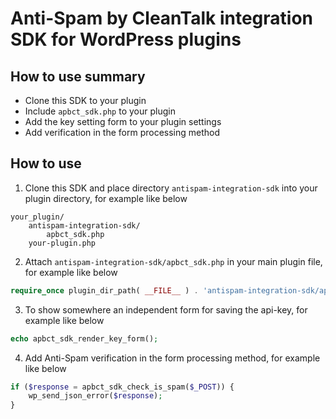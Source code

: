 # Anti-Spam by CleanTalk integration SDK for WordPress plugins

## How to use summary
* Clone this SDK to your plugin
* Include `apbct_sdk.php` to your plugin
* Add the key setting form to your plugin settings
* Add verification in the form processing method

## How to use

1) Clone this SDK and place directory `antispam-integration-sdk` into your plugin directory, for example like below
```
your_plugin/
    antispam-integration-sdk/
        apbct_sdk.php
    your-plugin.php
```

2) Attach `antispam-integration-sdk/apbct_sdk.php` in your main plugin file, for example like below
```php
require_once plugin_dir_path( __FILE__ ) . 'antispam-integration-sdk/apbct_sdk.php';
```

3) To show somewhere an independent form for saving the api-key, for example like below
```php
echo apbct_sdk_render_key_form();
```

4) Add Anti-Spam verification in the form processing method, for example like below
```php
if ($response = apbct_sdk_check_is_spam($_POST)) {
    wp_send_json_error($response);
}
```
